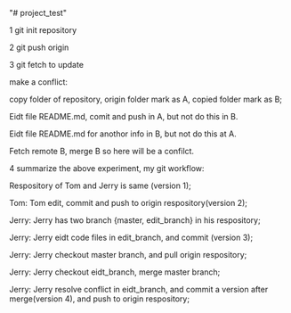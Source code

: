 "# project_test" 

1 git init repository

2 git push origin

3 git fetch to update

make a conflict:

copy folder of repository, origin folder mark as A, copied folder mark as B;

Eidt file README.md, comit and push in A, but not do this in B.

Eidt file README.md for anothor info in B, but not do this at A.

Fetch remote B, merge B so here will be a confilct.

4 summarize the above experiment, my git workflow:

Respository of Tom and Jerry is same (version 1);

Tom: Tom edit, commit and push to origin respository(version 2);

Jerry: Jerry has two branch {master, edit_branch} in his respository;

Jerry: Jerry eidt code files in edit_branch, and commit (version 3);

Jerry: Jerry checkout master branch, and pull origin respository;

Jerry: Jerry checkout eidt_branch, merge master branch;

Jerry: Jerry resolve conflict in eidt_branch, and commit a version after merge(version 4), and push to origin respository;


